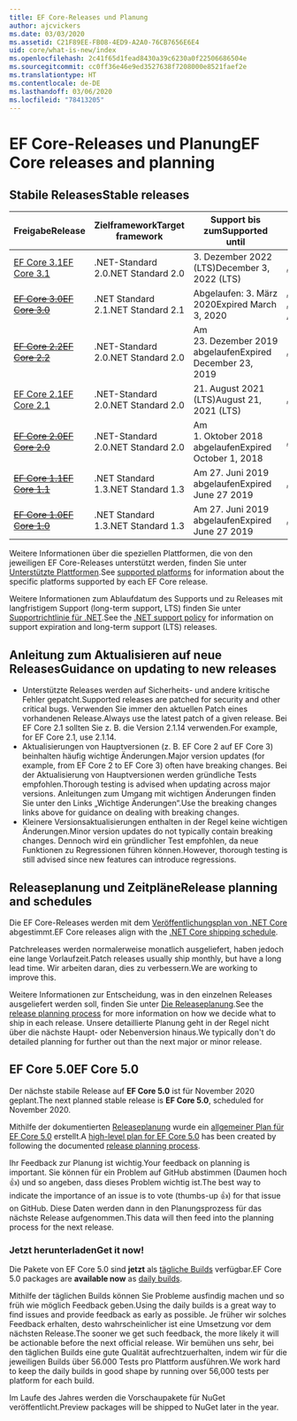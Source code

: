 ```yaml
---
title: EF Core-Releases und Planung
author: ajcvickers
ms.date: 03/03/2020
ms.assetid: C21F89EE-FB08-4ED9-A2A0-76CB7656E6E4
uid: core/what-is-new/index
ms.openlocfilehash: 2c41f65d1fead8430a39c6230a0f22506686504e
ms.sourcegitcommit: cc0ff36e46e9ed3527638f7208000e8521faef2e
ms.translationtype: HT
ms.contentlocale: de-DE
ms.lasthandoff: 03/06/2020
ms.locfileid: "78413205"
---
```

# <a name="ef-core-releases-and-planning"></a><span data-ttu-id="e6d70-102">EF Core-Releases und Planung</span><span class="sxs-lookup"><span data-stu-id="e6d70-102">EF Core releases and planning</span></span>

## <a name="stable-releases"></a><span data-ttu-id="e6d70-103">Stabile Releases</span><span class="sxs-lookup"><span data-stu-id="e6d70-103">Stable releases</span></span>

| <span data-ttu-id="e6d70-104">Freigabe</span><span class="sxs-lookup"><span data-stu-id="e6d70-104">Release</span></span> | <span data-ttu-id="e6d70-105">Zielframework</span><span class="sxs-lookup"><span data-stu-id="e6d70-105">Target framework</span></span> | <span data-ttu-id="e6d70-106">Support bis zum</span><span class="sxs-lookup"><span data-stu-id="e6d70-106">Supported until</span></span> | <span data-ttu-id="e6d70-107">Links</span><span class="sxs-lookup"><span data-stu-id="e6d70-107">Links</span></span>
|:--------|------------------|-----------------|------
| [<span data-ttu-id="e6d70-108">EF Core 3.1</span><span class="sxs-lookup"><span data-stu-id="e6d70-108">EF Core 3.1</span></span>](https://www.nuget.org/packages/Microsoft.EntityFrameworkCore/3.1.2) | <span data-ttu-id="e6d70-109">.NET-Standard 2.0</span><span class="sxs-lookup"><span data-stu-id="e6d70-109">.NET Standard 2.0</span></span> | <span data-ttu-id="e6d70-110">3\. Dezember 2022 (LTS)</span><span class="sxs-lookup"><span data-stu-id="e6d70-110">December 3, 2022 (LTS)</span></span> | [<span data-ttu-id="e6d70-111">Ankündigung</span><span class="sxs-lookup"><span data-stu-id="e6d70-111">Announcement</span></span>](https://devblogs.microsoft.com/dotnet/announcing-entity-framework-core-3-1-and-entity-framework-6-4/)
| <span data-ttu-id="e6d70-112">~~[EF Core 3.0](https://www.nuget.org/packages/Microsoft.EntityFrameworkCore/3.0.3)~~</span><span class="sxs-lookup"><span data-stu-id="e6d70-112">~~[EF Core 3.0](https://www.nuget.org/packages/Microsoft.EntityFrameworkCore/3.0.3)~~</span></span> | <span data-ttu-id="e6d70-113">.NET Standard 2.1</span><span class="sxs-lookup"><span data-stu-id="e6d70-113">.NET Standard 2.1</span></span> | <span data-ttu-id="e6d70-114">Abgelaufen: 3. März 2020</span><span class="sxs-lookup"><span data-stu-id="e6d70-114">Expired March 3, 2020</span></span> | <span data-ttu-id="e6d70-115">[Ankündigung](https://devblogs.microsoft.com/dotnet/announcing-ef-core-3-0-and-ef-6-3-general-availability/) / [Wichtige Änderungen](ef-core-3.0/breaking-changes.md)</span><span class="sxs-lookup"><span data-stu-id="e6d70-115">[Announcement](https://devblogs.microsoft.com/dotnet/announcing-ef-core-3-0-and-ef-6-3-general-availability/) / [Breaking changes](ef-core-3.0/breaking-changes.md)</span></span>
| <span data-ttu-id="e6d70-116">~~[EF Core 2.2](https://www.nuget.org/packages/Microsoft.EntityFrameworkCore/2.2.6)~~</span><span class="sxs-lookup"><span data-stu-id="e6d70-116">~~[EF Core 2.2](https://www.nuget.org/packages/Microsoft.EntityFrameworkCore/2.2.6)~~</span></span> | <span data-ttu-id="e6d70-117">.NET-Standard 2.0</span><span class="sxs-lookup"><span data-stu-id="e6d70-117">.NET Standard 2.0</span></span> | <span data-ttu-id="e6d70-118">Am 23. Dezember 2019 abgelaufen</span><span class="sxs-lookup"><span data-stu-id="e6d70-118">Expired December 23, 2019</span></span> | [<span data-ttu-id="e6d70-119">Ankündigung</span><span class="sxs-lookup"><span data-stu-id="e6d70-119">Announcement</span></span>](https://devblogs.microsoft.com/dotnet/announcing-entity-framework-core-2-2/)
| [<span data-ttu-id="e6d70-120">EF Core 2.1</span><span class="sxs-lookup"><span data-stu-id="e6d70-120">EF Core 2.1</span></span>](https://www.nuget.org/packages/Microsoft.EntityFrameworkCore/2.1.14) | <span data-ttu-id="e6d70-121">.NET-Standard 2.0</span><span class="sxs-lookup"><span data-stu-id="e6d70-121">.NET Standard 2.0</span></span> | <span data-ttu-id="e6d70-122">21. August 2021 (LTS)</span><span class="sxs-lookup"><span data-stu-id="e6d70-122">August 21, 2021 (LTS)</span></span> | [<span data-ttu-id="e6d70-123">Ankündigung</span><span class="sxs-lookup"><span data-stu-id="e6d70-123">Announcement</span></span>](https://devblogs.microsoft.com/dotnet/announcing-entity-framework-core-2-1/)
| <span data-ttu-id="e6d70-124">~~[EF Core 2.0](https://www.nuget.org/packages/Microsoft.EntityFrameworkCore/2.0.3)~~</span><span class="sxs-lookup"><span data-stu-id="e6d70-124">~~[EF Core 2.0](https://www.nuget.org/packages/Microsoft.EntityFrameworkCore/2.0.3)~~</span></span> | <span data-ttu-id="e6d70-125">.NET-Standard 2.0</span><span class="sxs-lookup"><span data-stu-id="e6d70-125">.NET Standard 2.0</span></span> | <span data-ttu-id="e6d70-126">Am 1. Oktober 2018 abgelaufen</span><span class="sxs-lookup"><span data-stu-id="e6d70-126">Expired October 1, 2018</span></span> | [<span data-ttu-id="e6d70-127">Ankündigung</span><span class="sxs-lookup"><span data-stu-id="e6d70-127">Announcement</span></span>](https://devblogs.microsoft.com/dotnet/announcing-entity-framework-core-2-0/)
| <span data-ttu-id="e6d70-128">~~[EF Core 1.1](https://www.nuget.org/packages/Microsoft.EntityFrameworkCore/1.1.6)~~</span><span class="sxs-lookup"><span data-stu-id="e6d70-128">~~[EF Core 1.1](https://www.nuget.org/packages/Microsoft.EntityFrameworkCore/1.1.6)~~</span></span> | <span data-ttu-id="e6d70-129">.NET Standard 1.3</span><span class="sxs-lookup"><span data-stu-id="e6d70-129">.NET Standard 1.3</span></span> | <span data-ttu-id="e6d70-130">Am 27. Juni 2019 abgelaufen</span><span class="sxs-lookup"><span data-stu-id="e6d70-130">Expired June 27 2019</span></span> | [<span data-ttu-id="e6d70-131">Ankündigung</span><span class="sxs-lookup"><span data-stu-id="e6d70-131">Announcement</span></span>](https://devblogs.microsoft.com/dotnet/announcing-entity-framework-core-1-1/)
| <span data-ttu-id="e6d70-132">~~[EF Core 1.0](https://www.nuget.org/packages/Microsoft.EntityFrameworkCore/1.0.6)~~</span><span class="sxs-lookup"><span data-stu-id="e6d70-132">~~[EF Core 1.0](https://www.nuget.org/packages/Microsoft.EntityFrameworkCore/1.0.6)~~</span></span> | <span data-ttu-id="e6d70-133">.NET Standard 1.3</span><span class="sxs-lookup"><span data-stu-id="e6d70-133">.NET Standard 1.3</span></span> | <span data-ttu-id="e6d70-134">Am 27. Juni 2019 abgelaufen</span><span class="sxs-lookup"><span data-stu-id="e6d70-134">Expired June 27 2019</span></span> | [<span data-ttu-id="e6d70-135">Ankündigung</span><span class="sxs-lookup"><span data-stu-id="e6d70-135">Announcement</span></span>](https://devblogs.microsoft.com/dotnet/entity-framework-core-1-0-0-available/)

<span data-ttu-id="e6d70-136">Weitere Informationen über die speziellen Plattformen, die von den jeweiligen EF Core-Releases unterstützt werden, finden Sie unter [Unterstützte Plattformen](../platforms/index.md).</span><span class="sxs-lookup"><span data-stu-id="e6d70-136">See [supported platforms](../platforms/index.md) for information about the specific platforms supported by each EF Core release.</span></span>

<span data-ttu-id="e6d70-137">Weitere Informationen zum Ablaufdatum des Supports und zu Releases mit langfristigem Support (long-term support, LTS) finden Sie unter [Supportrichtlinie für .NET](https://dotnet.microsoft.com/platform/support/policy/dotnet-core).</span><span class="sxs-lookup"><span data-stu-id="e6d70-137">See the [.NET support policy](https://dotnet.microsoft.com/platform/support/policy/dotnet-core) for information on support expiration and long-term support (LTS) releases.</span></span>

## <a name="guidance-on-updating-to-new-releases"></a><span data-ttu-id="e6d70-138">Anleitung zum Aktualisieren auf neue Releases</span><span class="sxs-lookup"><span data-stu-id="e6d70-138">Guidance on updating to new releases</span></span>

* <span data-ttu-id="e6d70-139">Unterstützte Releases werden auf Sicherheits- und andere kritische Fehler gepatcht.</span><span class="sxs-lookup"><span data-stu-id="e6d70-139">Supported releases are patched for security and other critical bugs.</span></span> <span data-ttu-id="e6d70-140">Verwenden Sie immer den aktuellen Patch eines vorhandenen Release.</span><span class="sxs-lookup"><span data-stu-id="e6d70-140">Always use the latest patch of a given release.</span></span> <span data-ttu-id="e6d70-141">Bei EF Core 2.1 sollten Sie z. B. die Version 2.1.14 verwenden.</span><span class="sxs-lookup"><span data-stu-id="e6d70-141">For example, for EF Core 2.1, use 2.1.14.</span></span>
* <span data-ttu-id="e6d70-142">Aktualisierungen von Hauptversionen (z. B. EF Core 2 auf EF Core 3) beinhalten häufig wichtige Änderungen.</span><span class="sxs-lookup"><span data-stu-id="e6d70-142">Major version updates (for example, from EF Core 2 to EF Core 3) often have breaking changes.</span></span> <span data-ttu-id="e6d70-143">Bei der Aktualisierung von Hauptversionen werden gründliche Tests empfohlen.</span><span class="sxs-lookup"><span data-stu-id="e6d70-143">Thorough testing is advised when updating across major versions.</span></span> <span data-ttu-id="e6d70-144">Anleitungen zum Umgang mit wichtigen Änderungen finden Sie unter den Links „Wichtige Änderungen“.</span><span class="sxs-lookup"><span data-stu-id="e6d70-144">Use the breaking changes links above for guidance on dealing with breaking changes.</span></span>
* <span data-ttu-id="e6d70-145">Kleinere Versionsaktualisierungen enthalten in der Regel keine wichtigen Änderungen.</span><span class="sxs-lookup"><span data-stu-id="e6d70-145">Minor version updates do not typically contain breaking changes.</span></span> <span data-ttu-id="e6d70-146">Dennoch wird ein gründlicher Test empfohlen, da neue Funktionen zu Regressionen führen können.</span><span class="sxs-lookup"><span data-stu-id="e6d70-146">However, thorough testing is still advised since new features can introduce regressions.</span></span>

## <a name="release-planning-and-schedules"></a><span data-ttu-id="e6d70-147">Releaseplanung und Zeitpläne</span><span class="sxs-lookup"><span data-stu-id="e6d70-147">Release planning and schedules</span></span>

<span data-ttu-id="e6d70-148">Die EF Core-Releases werden mit dem [Veröffentlichungsplan von .NET Core](https://github.com/dotnet/core/blob/master/roadmap.md) abgestimmt.</span><span class="sxs-lookup"><span data-stu-id="e6d70-148">EF Core releases align with the [.NET Core shipping schedule](https://github.com/dotnet/core/blob/master/roadmap.md).</span></span>

<span data-ttu-id="e6d70-149">Patchreleases werden normalerweise monatlich ausgeliefert, haben jedoch eine lange Vorlaufzeit.</span><span class="sxs-lookup"><span data-stu-id="e6d70-149">Patch releases usually ship monthly, but have a long lead time.</span></span>
<span data-ttu-id="e6d70-150">Wir arbeiten daran, dies zu verbessern.</span><span class="sxs-lookup"><span data-stu-id="e6d70-150">We are working to improve this.</span></span>

<span data-ttu-id="e6d70-151">Weitere Informationen zur Entscheidung, was in den einzelnen Releases ausgeliefert werden soll, finden Sie unter [Die Releaseplanung](release-planning.md).</span><span class="sxs-lookup"><span data-stu-id="e6d70-151">See the [release planning process](release-planning.md) for more information on how we decide what to ship in each release.</span></span>
<span data-ttu-id="e6d70-152">Unsere detaillierte Planung geht in der Regel nicht über die nächste Haupt- oder Nebenversion hinaus.</span><span class="sxs-lookup"><span data-stu-id="e6d70-152">We typically don't do detailed planning for further out than the next major or minor release.</span></span>

## <a name="ef-core-50"></a><span data-ttu-id="e6d70-153">EF Core 5.0</span><span class="sxs-lookup"><span data-stu-id="e6d70-153">EF Core 5.0</span></span>

<span data-ttu-id="e6d70-154">Der nächste stabile Release auf **EF Core 5.0** ist für November 2020 geplant.</span><span class="sxs-lookup"><span data-stu-id="e6d70-154">The next planned stable release is **EF Core 5.0**, scheduled for November 2020.</span></span>

<span data-ttu-id="e6d70-155">Mithilfe der dokumentierten [Releaseplanung](release-planning.md) wurde ein [allgemeiner Plan für EF Core 5.0](ef-core-5.0/plan.md) erstellt.</span><span class="sxs-lookup"><span data-stu-id="e6d70-155">A [high-level plan for EF Core 5.0](ef-core-5.0/plan.md) has been created by following the documented [release planning process](release-planning.md).</span></span>

<span data-ttu-id="e6d70-156">Ihr Feedback zur Planung ist wichtig.</span><span class="sxs-lookup"><span data-stu-id="e6d70-156">Your feedback on planning is important.</span></span>
<span data-ttu-id="e6d70-157">Sie können für ein Problem auf GitHub abstimmen (Daumen hoch 👍) und so angeben, dass dieses Problem wichtig ist.</span><span class="sxs-lookup"><span data-stu-id="e6d70-157">The best way to indicate the importance of an issue is to vote (thumbs-up 👍) for that issue on GitHub.</span></span>
<span data-ttu-id="e6d70-158">Diese Daten werden dann in den Planungsprozess für das nächste Release aufgenommen.</span><span class="sxs-lookup"><span data-stu-id="e6d70-158">This data will then feed into the planning process for the next release.</span></span>

### <a name="get-it-now"></a><span data-ttu-id="e6d70-159">Jetzt herunterladen</span><span class="sxs-lookup"><span data-stu-id="e6d70-159">Get it now!</span></span>

<span data-ttu-id="e6d70-160">Die Pakete von EF Core 5.0 sind **jetzt** als [tägliche Builds](https://github.com/aspnet/AspNetCore/blob/master/docs/DailyBuilds.md) verfügbar.</span><span class="sxs-lookup"><span data-stu-id="e6d70-160">EF Core 5.0 packages are **available now** as [daily builds](https://github.com/aspnet/AspNetCore/blob/master/docs/DailyBuilds.md).</span></span> 

<span data-ttu-id="e6d70-161">Mithilfe der täglichen Builds können Sie Probleme ausfindig machen und so früh wie möglich Feedback geben.</span><span class="sxs-lookup"><span data-stu-id="e6d70-161">Using the daily builds is a great way to find issues and provide feedback as early as possible.</span></span>
<span data-ttu-id="e6d70-162">Je früher wir solches Feedback erhalten, desto wahrscheinlicher ist eine Umsetzung vor dem nächsten Release.</span><span class="sxs-lookup"><span data-stu-id="e6d70-162">The sooner we get such feedback, the more likely it will be actionable before the next official release.</span></span>
<span data-ttu-id="e6d70-163">Wir bemühen uns sehr, bei den täglichen Builds eine gute Qualität aufrechtzuerhalten, indem wir für die jeweiligen Builds über 56.000 Tests pro Plattform ausführen.</span><span class="sxs-lookup"><span data-stu-id="e6d70-163">We work hard to keep the daily builds in good shape by running over 56,000 tests per platform for each build.</span></span>

<span data-ttu-id="e6d70-164">Im Laufe des Jahres werden die Vorschaupakete für NuGet veröffentlicht.</span><span class="sxs-lookup"><span data-stu-id="e6d70-164">Preview packages will be shipped to NuGet later in the year.</span></span>
